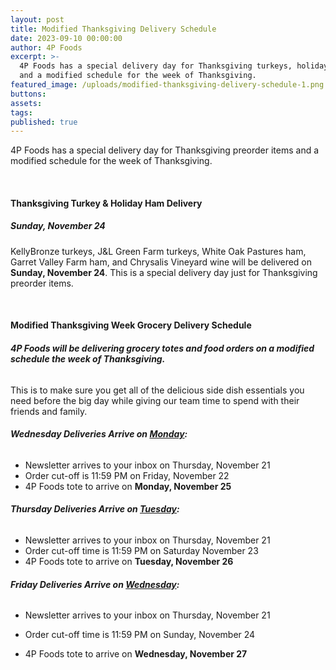 ```yaml
---
layout: post
title: Modified Thanksgiving Delivery Schedule
date: 2023-09-10 00:00:00
author: 4P Foods
excerpt: >-
  4P Foods has a special delivery day for Thanksgiving turkeys, holiday hams,
  and a modified schedule for the week of Thanksgiving.
featured_image: /uploads/modified-thanksgiving-delivery-schedule-1.png
buttons:
assets:
tags:
published: true
---
```

4P Foods has a special delivery day for Thanksgiving preorder items and a modified schedule for the week of Thanksgiving.

&nbsp;

#### **Thanksgiving Turkey & Holiday Ham Delivery**

##### **Sunday, November 24**

KellyBronze turkeys, J&L Green Farm turkeys, White Oak Pastures ham, Garret Valley Farm ham, and Chrysalis Vineyard wine will be delivered on **Sunday, November 24**. This is a special delivery day just for Thanksgiving preorder items.

&nbsp;

#### **Modified Thanksgiving Week Grocery Delivery Schedule**

###### **4P Foods will be delivering grocery totes and food orders on a modified schedule the week of Thanksgiving.**

This is to make sure you get all of the delicious side dish essentials you need before the big day while giving our team time to spend with their friends and family.

###### **Wednesday Deliveries Arrive on <u>Monday</u>:**

* Newsletter arrives to your inbox on Thursday, November 21
* Order cut-off is 11:59 PM on Friday, November 22
* 4P Foods tote to arrive on **Monday, November 25**

###### **Thursday Deliveries Arrive on <u>Tuesday</u>:**

* Newsletter arrives to your inbox on Thursday, November 21
* Order cut-off time is 11:59 PM on Saturday November 23
* 4P Foods tote to arrive on **Tuesday, November 26**

###### **Friday Deliveries Arrive on <u>Wednesday</u>:**

* Newsletter arrives to your inbox on Thursday, November 21
* Order cut-off time is 11:59 PM on Sunday, November 24
* 4P Foods tote to arrive on **Wednesday, November 27**<br>

  <div class="editable"></div>

  &nbsp;